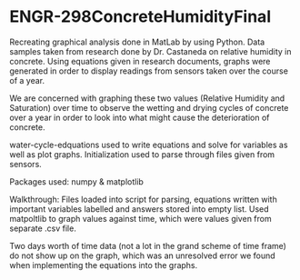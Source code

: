 # ENGR-298ConcreteHumidityFinal

Recreating graphical analysis done in MatLab by using Python. Data samples taken from research done by Dr. Castaneda on relative humidity in concrete.
Using equations given in research documents, graphs were generated in order to display readings from sensors taken over the course of a year.

We are concerned with graphing these two values (Relative Humidity and Saturation) over time to observe the wetting and drying cycles of concrete over a year
in order to look into what might cause the deterioration of concrete. 

water-cycle-edquations used to write equations and solve for variables as well as plot graphs. Initialization used to parse through files given from sensors.

Packages used: numpy & matplotlib

Walkthrough: Files loaded into script for parsing, equations written with important variables labelled and answers stored into empty list. Used matpoltlib to graph
values against time, which were values given from separate .csv file.



Two days worth of time data (not a lot in the grand scheme of time frame) do not show up on the graph, which was an unresolved error we found when implementing
the equations into the graphs.

